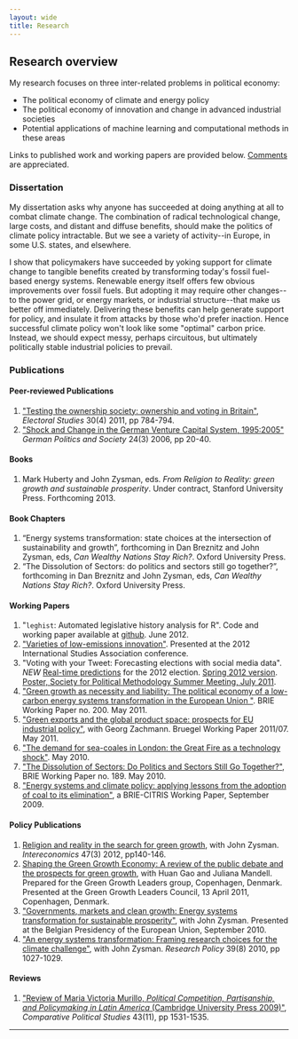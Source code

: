 ```yaml
---
layout: wide
title: Research
---
```



Research overview
-----------------

My research focuses on three inter-related problems in political
economy:

-   The political economy of climate and energy policy
-   The political economy of innovation and change in advanced
    industrial societies
-   Potential applications of machine learning and computational methods
    in these areas

Links to published work and working papers are provided below.
[Comments](contact.shtml) are appreciated.

### Dissertation

My dissertation asks why anyone has succeeded at doing anything at all
to combat climate change. The combination of radical technological
change, large costs, and distant and diffuse benefits, should make the
politics of climate policy intractable. But we see a variety of
activity--in Europe, in some U.S. states, and elsewhere.

I show that policymakers have succeeded by yoking support for climate
change to tangible benefits created by transforming today's fossil
fuel-based energy systems. Renewable energy itself offers few obvious
improvements over fossil fuels. But adopting it may require other
changes--to the power grid, or energy markets, or industrial
structure--that make us better off immediately. Delivering these
benefits can help generate support for policy, and insulate it from
attacks by those who'd prefer inaction. Hence successful climate
policy won't look like some "optimal" carbon price. Instead, we should
expect messy, perhaps circuitous, but ultimately politically stable
industrial policies to prevail.

### Publications

#### Peer-reviewed Publications

1.  ["Testing the ownership society: ownership and voting in
    Britain"](http://dx.doi.org/10.1016/j.electstud.2011.07.006),
    *Electoral Studies* 30(4) 2011, pp 784-794.
2.  ["Shock and Change in the German Venture Capital System,
    1995:2005"](http://www.ingentaconnect.com/content/berghahn/gerpol/2006/00000024/00000003/art00002)
    *German Politics and Society* 24(3) 2006, pp 20-40.

#### Books

1.  Mark Huberty and John Zysman, eds. *From Religion to Reality: green
    growth and sustainable prosperity*. Under contract, Stanford
    University Press. Forthcoming 2013.

#### Book Chapters

1.  “Energy systems transformation: state choices at the intersection of
    sustainability and growth”, forthcoming in Dan Breznitz and John
    Zysman, eds, *Can Wealthy Nations Stay Rich?*. Oxford University
    Press.
2.  “The Dissolution of Sectors: do politics and sectors still go
    together?”, forthcoming in Dan Breznitz and John Zysman, eds, *Can
    Wealthy Nations Stay Rich?*. Oxford University Press.

#### Working Papers

1.  "`leghist`: Automated legislative history analysis for R". Code and
    working paper available at
    [github](https://github.com/markhuberty/leghist.git). June 2012.
2.  ["Varieties of low-emissions innovation"](/files/huberty_low_emissions_innovation.pdf). Presented at the 2012
    International Studies Association conference.  
3.  "Voting with your Tweet: Forecasting elections with social media
    data". *NEW* [Real-time predictions](http://californianewsservice.org/category/tweet-vote/) for the 2012 election. [Spring 2012 version](./files/twitter_paper.pdf.zip). [Poster,
    Society for Political Methodology Summer Meeting, July
    2011](./files/huberty_polmeth2011_poster.pdf).
4.  ["Green growth as necessity and liability: The political economy of
    a low-carbon energy systems transformation in the European Union
    "](http://brie.berkeley.edu/publications/WP_200%20Green%20Growth%20as%20necessity.pdf).
    BRIE Working Paper no. 200. May 2011.
5.  ["Green exports and the global product space: prospects for EU
    industrial
    policy"](http://www.bruegel.org/publications/publication-detail/publication/556-green-exports-and-the-global-product-space-prospects-for-eu-industrial-policy/),
    with Georg Zachmann. Bruegel Working Paper 2011/07. May 2011.
5.  ["The demand for sea-coales in London: the Great Fire as a
    technology shock"](./files/london_seacoales.pdf). May 2010.
6.  ["The Dissolution of Sectors: Do Politics and Sectors Still Go
    Together?"](http://brie.berkeley.edu/publications/wp189.pdf), BRIE
    Working Paper no. 189. May 2010.
7.  ["Energy systems and climate policy: applying lessons from the
    adoption of coal to its
    elimination"](./files/CITRIS_BRIE_WP-Eng_Systems_PastPresent.pdf), a
    BRIE-CITRIS Working Paper, September 2009.

#### Policy Publications

1.  [Religion and reality in the search for green
    growth](http://www.intereconomics.eu/downloads/getfile.php?id=815),
    with John Zysman. *Intereconomics* 47(3) 2012, pp140-146.
2.  [Shaping the Green Growth Economy: A review of the public debate and
    the prospects for green
    growth](http://greengrowthleaders.org/wp-content/uploads/2011/04/Shaping-the-Green-Growth-Economy_report.pdf),
    with Huan Gao and Juliana Mandell. Prepared for the Green Growth
    Leaders group, Copenhagen, Denmark. Presented at the Green Growth
    Leaders Council, 13 April 2011, Copenhagen, Denmark.
3.  ["Governments, markets and clean growth: Energy systems
    transformation for sustainable
    prosperity"](http://brie.berkeley.edu/publications/WP192.pdf), with
    John Zysman. Presented at the Belgian Presidency of the European
    Union, September 2010.
4.  ["An energy systems transformation: Framing research choices for the
    climate
    challenge"](http://www.sciencedirect.com/science/article/pii/S0048733310001344),
    with John Zysman. *Research Policy* 39(8) 2010, pp 1027-1029.

#### Reviews

1.  ["Review of Maria Victoria Murillo, *Political Competition,
    Partisanship, and Policymaking in Latin America* (Cambridge
    University Press
    2009)"](http://cps.sagepub.com/content/43/11/1531.short),
    *Comparative Political Studies* 43(11), pp 1531-1535.

* * * * *
